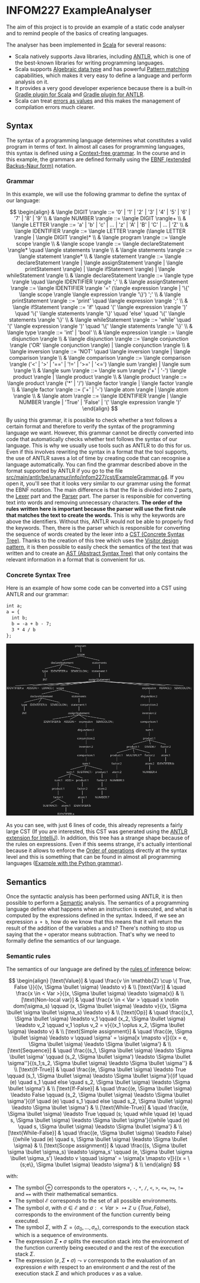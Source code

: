 # INFOM227 ExampleAnalyser

The aim of this project is to provide an example of a static code analyser and to remind people of the basics of creating languages.

The analyser has been implemented in [Scala](https://www.scala-lang.org/) for several reasons:

- Scala natively supports Java libraries, including [ANTLR](https://www.antlr.org/), which is one of the best-known libraries for writing programming languages.
- Scala supports [Algebraic data type](https://en.wikipedia.org/wiki/Algebraic_data_type) and has powerful [Pattern matching](https://en.wikipedia.org/wiki/Pattern_matching) capabilities, which makes it very easy to define a language and perform analysis on it.
- It provides a very good developer experience because there is a built-in [Gradle plugin for Scala](https://docs.gradle.org/current/userguide/scala_plugin.html) and [Gradle plugin for ANTLR](https://docs.gradle.org/current/userguide/antlr_plugin.html).
- Scala can treat [errors as values](https://en.wikipedia.org/wiki/Result_type) and this makes the management of compilation errors much clearer.


## Syntax

The syntax of a programming language determines what constitutes a valid program in terms of text. In almost all cases for programming languages, this syntax is defined using a [Context-free grammar](https://en.wikipedia.org/wiki/Context-free_grammar). In the course and in this example, the grammars are defined formally using the [EBNF (extended Backus-Naur form)](https://en.wikipedia.org/wiki/Extended_Backus–Naur_form) notation.


### Grammar

In this example, we will use the following grammar to define the syntax of our language:

$$
\begin{align}
& \langle DIGIT \rangle ::= '0' | '1' | '2' | '3' | '4' | '5' | '6' | '7' | '8' | '9' \\
& \langle NUMBER \rangle ::= \langle DIGIT \rangle+ \\
& \langle LETTER \rangle ::= 'a' | 'b' | 'c' | ... | 'z' | 'A' | 'B' | 'C' | ... | 'Z' \\
& \langle IDENTIFIER \rangle ::= \langle LETTER \rangle (\langle LETTER \rangle | \langle DIGIT \rangle)* \\
& \langle program \rangle ::= \langle scope \rangle \\
& \langle scope \rangle ::= \langle declareStatement \rangle* \quad \langle statements \rangle \\
& \langle statements \rangle ::= \langle statement \rangle* \\
& \langle statement \rangle ::= \langle declareStatement \rangle | \langle assignStatement \rangle | \langle printStatement \rangle) | \langle ifStatement \rangle) | \langle whileStatement \rangle \\
& \langle declareStatement \rangle ::= \langle type \rangle \quad \langle IDENTIFIER \rangle ';' \\
& \langle assignStatement \rangle ::= \langle IDENTIFIER \rangle '=' (\langle expression \rangle | '\{' \langle scope \rangle \langle expression \rangle '\}') ';' \\
& \langle printStatement \rangle ::= 'print' \quad \langle expression \rangle ';' \\
& \langle ifStatement \rangle ::= 'if' \quad '(' \langle expression \rangle ')' \quad '\{' \langle statements \rangle '\}' \quad 'else' \quad '\{' \langle statements \rangle '\}' \\
& \langle whileStatement \rangle ::= 'while' \quad '(' \langle expression \rangle ')' \quad '\{' \langle statements \rangle '\}' \\
& \langle type \rangle ::= 'int' | 'bool' \\
& \langle expression \rangle ::= \langle disjunction \rangle \\
& \langle disjunction \rangle ::= \langle conjunction \rangle ('OR' \langle conjunction \rangle) | \langle conjunction \rangle \\
& \langle inversion \rangle ::= 'NOT' \quad \langle inversion \rangle | \langle comparison \rangle \\
& \langle comparison \rangle ::= \langle comparison \rangle ('<' | '>' | '==' | '!=' | '>=' | '<=') \langle sum \rangle) | \langle sum \rangle \\
& \langle sum \rangle ::= \langle sum \rangle ('+' | '-') \langle product \rangle | \langle product \rangle \\
& \langle product \rangle ::= \langle product \rangle ('*' | '/') \langle factor \rangle | \langle factor \rangle \\
& \langle factor \rangle ::= ('+' | '-') \langle atom \rangle | \langle atom \rangle \\
& \langle atom \rangle ::= \langle IDENTIFIER \rangle | \langle NUMBER \rangle | 'True' | 'False' | '(' \langle expression \rangle ')'
\end{align}
$$

By using this grammar, it is possible to check whether a text follows a certain format and therefore to verify the syntax of the programming language we want. However, this grammar cannot be directly converted into code that automatically checks whether text follows the syntax of our language. This is why we usually use tools such as ANTLR to do this for us. Even if this involves rewriting the syntax in a format that the tool supports, the use of ANTLR saves a lot of time by creating code that can recognise a language automatically. You can find the grammar described above in the format supported by ANTLR if you go to the file [src/main/antlr/be/unamur/info/infom227/cst/ExampleGrammar.g4](src/main/antlr/be/unamur/info/infom227/cst/ExampleGrammar.g4). If you open it, you'll see that it looks very similar to our grammar using the format the EBNF notation. The main difference is that the file is divided into 2 parts, the [Lexer](https://en.wikipedia.org/wiki/Lexical_analysis) part and the [Parser](https://en.wikipedia.org/wiki/Parsing) part. The parser is responsible for converting text into words and removing unnecessary characters. **The order of the rules written here is important because the parser will use the first rule that matches the text to create the words.** This is why the keywords are above the identifiers. Without this, ANTLR would not be able to properly find the keywords. Then, there is the parser which is responsible for converting the sequence of words created by the lexer into a [CST (Concrete Syntax Tree)](https://en.wikipedia.org/wiki/Parse_tree). Thanks to the creation of this tree which uses the [Visitor design pattern](https://en.wikipedia.org/wiki/Visitor_pattern), it is then possible to easily check the semantics of the text that was written and to create an [AST (Abstract Syntax Tree)](https://en.wikipedia.org/wiki/Abstract_syntax_tree) that only contains the relevant information in a format that is convenient for us.


### Concrete Syntax Tree

Here is an example of how some code can be converted into a CST using ANTLR and our grammar:

```
int a;
a = {
  int b;
  b = -a + b - 7;
  3 * 4 / b
};
```

![CST Example](docs/images/CST_example.png)

As you can see, with just 6 lines of code, this already represents a fairly large CST (If you are interested, this CST was generated using the [ANTLR extension for IntelliJ](https://plugins.jetbrains.com/plugin/7358-antlr-v4)). In addition, this tree has a strange shape because of the rules on expressions. Even if this seems strange, it's actually intentional because it allows to enforce the [Order of operations](https://en.wikipedia.org/wiki/Order_of_operations#Programming_languages) directly at the syntax level and this is something that can be found in almost all programming languages ([Example with the Python grammar](https://docs.python.org/3/reference/grammar.html)).


## Semantics

Once the syntactic analysis has been performed using ANTLR, it is then possible to perform a [Semantic](https://en.wikipedia.org/wiki/Semantics_(computer_science)) analysis. The semantics of a programming language define what happens when an instruction is executed, and what is computed by the expressions defined in the syntax. Indeed, if we see an expression `a + b`, how do we know that this means that it will return the result of the addition of the variables `a` and `b`? There's nothing to stop us saying that the `+` operator means subtraction. That's why we need to formally define the semantics of our language.


### Semantic rules

The semantics of our language are defined by the [rules of inference](https://en.wikipedia.org/wiki/Rule_of_inference) below:

$$
\begin{align}
[\text{Value}] & \quad \frac{v \in \mathbb{Z} \cup \{ True, False \}}{(v, \Sigma \bullet \sigma) \leadsto v} & \\
[\text{Var}] & \quad \frac{x \in < Var >}{(x, \Sigma \bullet \sigma) \leadsto \sigma(x)} & \\
[\text{Non-local var}] & \quad \frac{x \in < Var > \qquad x \notin dom(\sigma_s) \qquad (x, \Sigma \bullet \sigma) \leadsto v}{(x, \Sigma \bullet \sigma \bullet \sigma_s) \leadsto v} & \\
[\text{Op}] & \quad \frac{(x_1, \Sigma \bullet \sigma) \leadsto v_1 \qquad (x_2, \Sigma \bullet \sigma) \leadsto v_2 \qquad v_1 \oplus v_2 = v}{(x_1 \oplus x_2, \Sigma \bullet \sigma) \leadsto v} & \\
[\text{Simple assignment}] & \quad \frac{(e, \Sigma \bullet \sigma) \leadsto v \qquad \sigma' = \sigma[x \mapsto v]}{(x = e, \Sigma \bullet \sigma) \leadsto \Sigma \bullet \sigma'} & \\
[\text{Sequence}] & \quad \frac{(s_1, \Sigma \bullet \sigma) \leadsto \Sigma \bullet \sigma' \qquad (s_2, \Sigma \bullet \sigma') \leadsto \Sigma \bullet \sigma''}{(s_1;s_2, \Sigma \bullet \sigma) \leadsto \Sigma \bullet \sigma''} & \\
[\text{If-True}] & \quad \frac{(e, \Sigma \bullet \sigma) \leadsto True \qquad (s_1, \Sigma \bullet \sigma) \leadsto \Sigma \bullet \sigma'}{(if \quad (e) \quad s_1 \quad else \quad s_2, \Sigma \bullet \sigma) \leadsto \Sigma \bullet \sigma'} & \\
[\text{If-False}] & \quad \frac{(e, \Sigma \bullet \sigma) \leadsto False \qquad (s_2, \Sigma \bullet \sigma) \leadsto \Sigma \bullet \sigma'}{(if \quad (e) \quad s_1 \quad else \quad s_2, \Sigma \bullet \sigma) \leadsto \Sigma \bullet \sigma'} & \\
[\text{While-True}] & \quad \frac{(e, \Sigma \bullet \sigma) \leadsto True \qquad (s; \quad while \quad (e) \quad s, \Sigma \bullet \sigma) \leadsto \Sigma \bullet \sigma'}{(while \quad (e) \quad s, \Sigma \bullet \sigma) \leadsto \Sigma \bullet \sigma'} & \\
[\text{While-False}] & \quad \frac{(e, \Sigma \bullet \sigma) \leadsto False}{(while \quad (e) \quad s, \Sigma \bullet \sigma) \leadsto \Sigma \bullet \sigma} & \\
[\text{Scope assignment}] & \quad \frac{(s, \Sigma \bullet \sigma \bullet \sigma_s) \leadsto \sigma_s' \qquad (e, \Sigma \bullet \sigma \bullet \sigma_s') \leadsto v \qquad \sigma' = \sigma[x \mapsto v]}{(x = \{s;e\}, \Sigma \bullet \sigma) \leadsto \sigma'} & \\
\end{align}
$$

with:

- The symbol $\oplus$ corresponds to the operators `+`, `-`, `*`, `/`, `<`, `>`, `<=`, `>=`, `!=` and `==` with their mathematical semantics.
- The symbol $\mathcal{E}$ corresponds to the set of all possible environments.
- The symbol $\sigma$, with $\sigma \in \mathcal{E}$ and $\sigma : < Var > \mapsto \mathbb{Z} \cup \{True, False\}$, corresponds to the environment of the function currently being executed.
- The symbol $\Sigma$, with $\Sigma = \langle \sigma_0, ..., \sigma_n \rangle$, corresponds to the execution stack which is a sequence of environments.
- The expression $\Sigma \bullet \sigma$ splits the execution stack into the environment of the function currently being executed $\sigma$ and the rest of the execution stack $\Sigma$.
- The expression $(e, \Sigma \bullet \sigma) \leadsto v$ corresponds to the evaluation of an expression $e$ with respect to an environment $\sigma$ and the rest of the execution stack $\Sigma$ and which produces $v$ as a value.
